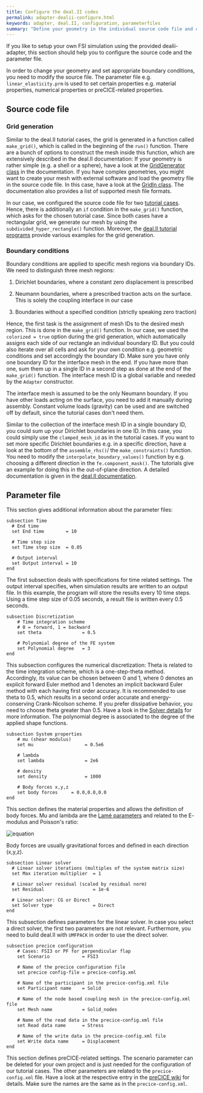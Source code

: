 ```yaml
---
title: Configure the deal.II codes
permalink: adapter-dealii-configure.html
keywords: adapter, deal.II, configuration, parameterfiles
summary: "Define your geometry in the individual source code file and case specific paramters (e.g. coupling parameters) in the respective parameterfile (*.prm)"
---
```


If you like to setup your own FSI simulation using the provided dealii-adapter, this section should help you to configure the source code and the parameter file.

In order to change your geometry and set appropriate boundary conditions, you need to modify the source file. The parameter file e.g. `linear_elasticity.prm` is used to set certain properties e.g. material properties, numerical properties or preCICE-related properties.

## Source code file
### Grid generation
Similar to the deal.II tutorial cases, the grid is generated in a function called `make_grid()`, which is called in the beginning of the `run()` function. There are a bunch of options to construct the mesh inside this function, which are extensively described in the deal.II documentation: If your geometry is rather simple (e.g. a shell or a sphere), have a look at the [GridGenerator class](https://www.dealii.org/9.0.0/doxygen/deal.II/namespaceGridGenerator.html) in the documentation. If you have complex geometries, you might want to create your mesh with external software and load the geometry file in the source code file. In this case, have a look at the [GridIn class](https://www.dealii.org/9.0.0/doxygen/deal.II/classGridIn.html). The documentation also provides a list of supported mesh file formats. 

In our case, we configured the source code file for two [tutorial cases](https://github.com/precice/precice/wiki/Tutorial-for-FSI-with-deal.II-and-OpenFOAM). Hence, there is additionally an `if` condition in the `make_grid()` function, which asks for the chosen tutorial case. Since both cases have a rectangular grid, we generate our mesh by using the `subdivided_hyper_rectangle()` function. Moreover, the [deal.II tutorial programs](https://www.dealii.org/9.0.0/doxygen/deal.II/Tutorial.html) provide various examples for the grid generation.

### Boundary conditions
Boundary conditions are applied to specific mesh regions via boundary IDs. We need to distinguish three mesh regions: 

1. Dirichlet boundaries, where a constant zero displacement is prescribed 

2. Neumann boundaries, where a prescribed traction acts on the surface. This is solely the coupling interface in our case

3. Boundaries without a specified condition (strictly speaking zero traction)   

Hence, the first task is the assignment of mesh IDs to the desired mesh region. This is done in the `make_grid()` function. In our case, we used the `colorized = true` option during the grid generation, which automatically assigns each side of our rectangle an individual boundary ID. But you could also iterate over all cells and ask for your own condition e.g. geometric conditions and set accordingly the boundary ID. Make sure you have only one boundary ID for the interface mesh in the end. If you have more than one, sum them up in a single ID in a second step as done at the end of the `make_grid()` function. The interface mesh ID is a global variable and needed by the `Adapter` constructor. 

The interface mesh is assumed to be the only Neumann boundary. If you have other loads acting on the surface, you need to add it manually during assembly. Constant volume loads (gravity) can be used and are switched off by default, since the tutorial cases don't need them. 

Similar to the collection of the interface mesh ID in a single boundary ID, you could sum up your Dirichlet boundaries in one ID. In this case, you could simply use the `clamped_mesh_id` as in the tutorial cases. If you want to set more specific Dirichlet boundaries e.g. in a specific direction, have a look at the bottom of the `assemble_rhs()`/ the `make_constraints()` function. You need to modify the `interpolate_boundary_values()` function by e.g. choosing a different direction in the `fe.component_mask()`. The tutorials give an example for doing this in the out-of-plane direction. A detailed documentation is given in the [deal.II documentation](https://www.dealii.org/9.0.0/doxygen/deal.II/namespaceVectorTools.html#a9f3e3ae1396811f998cc35f94cbaa926). 

## Parameter file
This section gives additional information about the parameter files:
```
subsection Time
  # End time
  set End time        = 10

  # Time step size
  set Time step size  = 0.05

  # Output interval
  set Output interval = 10
end
```
The first subsection deals with specifications for time related settings. The output interval specifies, when simulation results are written to an output file. In this example, the program will store the results every 10 time steps. Using a time step size of 0.05 seconds, a result file is written every 0.5 seconds.

```
subsection Discretization
    # Time integration scheme 
    # 0 = forward, 1 = backward
    set theta               = 0.5

    # Polynomial degree of the FE system
    set Polynomial degree   = 3
end
```
This subsection configures the numerical discretization: Theta is related to the time integration scheme, which is a one-step-theta method. Accordingly, its value can be chosen between 0 and 1, where 0 denotes an explicit forward Euler method and 1 denotes an implicit backward Euler method with each having first order accuracy. It is recommended to use theta to 0.5, which results in a second order accurate and energy-conserving Crank-Nicolson scheme. If you prefer dissipative behavior, you need to choose theta greater than 0.5. Have a look in the [Solver details](https://github.com/precice/dealii-adapter/wiki/Solver-Details) for more information. The polynomial degree is associated to the degree of the applied shape functions.

```
subsection System properties
    # mu (shear modulus)
    set mu                   = 0.5e6

    # lambda
    set lambda               = 2e6

    # density
    set density              = 1000

    # Body forces x,y,z
    set body forces     = 0.0,0.0,0.0
end
```
This section defines the material properties and allows the definition of body forces. Mu and lambda are the [Lamé parameters](https://en.wikipedia.org/wiki/Lam%C3%A9_parameters) and related to the E- modulus and Poisson's ratio:
<!---
\lambda = \frac{\nu E}{(1+\nu)(1-2\nu)}\;\;\;\;\;\;\;\;
\mu = G = \frac{E}{2(1+\nu)}
--->

![equation](https://user-images.githubusercontent.com/33414590/59502469-1d5b2400-8e9e-11e9-899b-d3d3378f6762.png)

Body forces are usually gravitational forces and defined in each direction (x,y,z).

```
subsection Linear solver
  # Linear solver iterations (multiples of the system matrix size)
  set Max iteration multiplier  = 1

  # Linear solver residual (scaled by residual norm)
  set Residual                  = 1e-6

  # Linear solver: CG or Direct
  set Solver type               = Direct
end
```
This subsection defines parameters for the linear solver. In case you select a direct solver, the first two parameters are not relevant. Furthermore, you need to build deal.II with `UMFPACK` in order to use the direct solver.


```
subsection precice configuration
    # Cases: FSI3 or PF for perpendicular flap
    set Scenario            = FSI3

    # Name of the precice configuration file
    set precice config-file = precice-config.xml
	
    # Name of the participant in the precice-config.xml file
    set Participant name    = Solid
	
    # Name of the node based coupling mesh in the precice-config.xml file
    set Mesh name           = Solid_nodes
	
    # Name of the read data in the precice-config.xml file
    set Read data name      = Stress
	
    # Name of the write data in the precice-config.xml file
    set Write data name     = Displacement
end
```
This section defines preCICE-related settings. The scenario parameter can be deleted for your own project and is just needed for the configuration of our tutorial cases. The other parameters are related to the `precice-config.xml` file. Have a look at the respective entry in the [preCICE wiki](https://github.com/precice/precice/wiki/Basic-Configuration#3-coupling-participants) for details. Make sure the names are the same as in the `precice-config.xml`.
